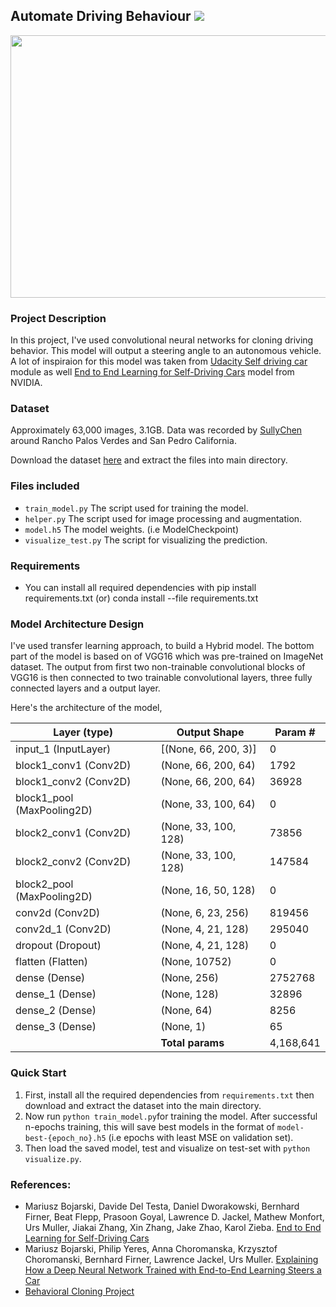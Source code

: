 ## Automate Driving Behaviour [![](https://img.shields.io/github/license/sourcerer-io/hall-of-fame.svg?colorB=ff0000)](https://github.com/abhipn/Automate-Driving-Behaviour/blob/master/LICENSE)

<img src="https://github.com/abhipn/Automate-Driving-Behaviour/blob/master/visualize.gif" height="420" width="680">

### Project Description
In this project, I've used convolutional neural networks for cloning driving behavior. This model will output a steering angle to an autonomous vehicle. A lot of inspiraion for this model was taken from [Udacity Self driving car](https://github.com/udacity/CarND-Behavioral-Cloning-P3) module as well [End to End Learning for Self-Driving Cars](https://devblogs.nvidia.com/deep-learning-self-driving-cars/) model from NVIDIA.

### Dataset 
Approximately 63,000 images, 3.1GB. Data was recorded by [SullyChen](https://github.com/SullyChen/) around Rancho Palos Verdes and San Pedro California.

Download the dataset [here](https://github.com/SullyChen/driving-datasets) and extract the files into main directory.

### Files included
- `train_model.py` The script used for training the model.
- `helper.py` The script used for image processing and augmentation.
- `model.h5` The model weights. (i.e ModelCheckpoint)
- `visualize_test.py` The script for visualizing the prediction.

### Requirements
- You can install all required dependencies with pip install requirements.txt (or) conda install --file requirements.txt

### Model Architecture Design

I've used transfer learning approach, to build a Hybrid model. The bottom part of the model is based on of VGG16 which was pre-trained on ImageNet dataset. The output from first two non-trainable convolutional blocks of VGG16 is then connected to two trainable convolutional layers, three fully connected layers and a output layer. 

Here's the architecture of the model,

|Layer (type)                | Output Shape             | Param #    |
|----------------------------|--------------------------|------------|
|input_1 (InputLayer)        | [(None, 66, 200, 3)]     | 0          |
|block1_conv1 (Conv2D)       | (None, 66, 200, 64)      | 1792       |
|block1_conv2 (Conv2D)       | (None, 66, 200, 64)      | 36928      |
|block1_pool (MaxPooling2D)  | (None, 33, 100, 64)      | 0          |
|block2_conv1 (Conv2D)       | (None, 33, 100, 128)     | 73856      |
|block2_conv2 (Conv2D)       | (None, 33, 100, 128)     | 147584     |
|block2_pool (MaxPooling2D)  | (None, 16, 50, 128)      | 0          |
|conv2d (Conv2D)             | (None, 6, 23, 256)       | 819456     |
|conv2d_1 (Conv2D)           | (None, 4, 21, 128)       | 295040     |
|dropout (Dropout)           | (None, 4, 21, 128)       | 0          |
|flatten (Flatten)           | (None, 10752)            | 0          |
|dense (Dense)               | (None, 256)              | 2752768    |
|dense_1 (Dense)             | (None, 128)              | 32896      |
|dense_2 (Dense)             | (None, 64)               | 8256       |
|dense_3 (Dense)             | (None, 1)                | 65         |
|                            |**Total params**          |4,168,641   |


### Quick Start

1) First, install all the required dependencies from `requirements.txt` then download and extract the dataset into the main directory.
2) Now run `python train_model.py`for training the model. After successful n-epochs training, this will save best models in the format of `model-best-{epoch_no}.h5` (i.e epochs with least MSE on validation set).
3) Then load the saved model, test and visualize on test-set with `python visualize.py`.

### References:
 
 - Mariusz Bojarski, Davide Del Testa, Daniel Dworakowski, Bernhard Firner, Beat Flepp, Prasoon Goyal, Lawrence D. Jackel, Mathew Monfort, Urs Muller, Jiakai Zhang, Xin Zhang, Jake Zhao, Karol Zieba. [End to End Learning for Self-Driving Cars](https://arxiv.org/abs/1604.07316)
 - Mariusz Bojarski, Philip Yeres, Anna Choromanska, Krzysztof Choromanski, Bernhard Firner, Lawrence Jackel, 
 Urs Muller. [Explaining How a Deep Neural Network Trained with End-to-End Learning Steers a Car](https://arxiv.org/abs/1704.07911)
 - [Behavioral Cloning Project](https://github.com/udacity/CarND-Behavioral-Cloning-P3) 
